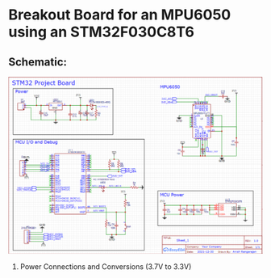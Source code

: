 # Breakout Board for an MPU6050 using an STM32F030C8T6 

## Schematic: 
![alt text](https://github.com/aniranaway/Embedded-Systems-Projects/blob/main/STM32F030C8T6%20Project/Full%20Schematic.png)
1) Power Connections and Conversions (3.7V to 3.3V)




